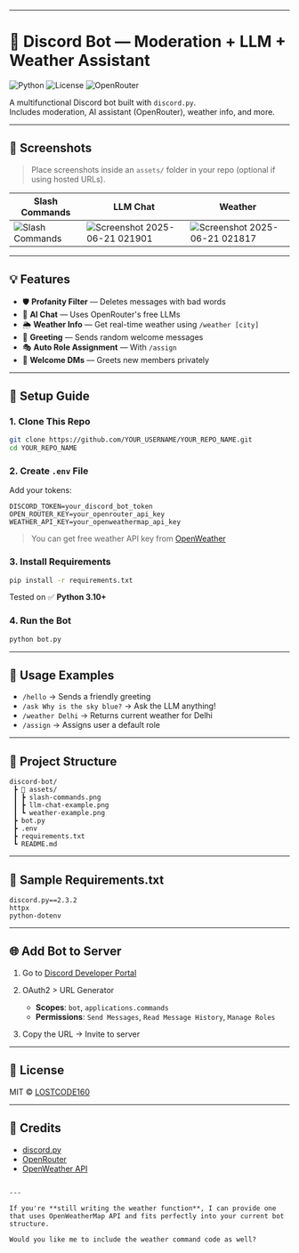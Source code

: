 

---


# 🤖 Discord Bot — Moderation + LLM + Weather Assistant

![Python](https://img.shields.io/badge/python-3.10%2B-blue)
![License](https://img.shields.io/badge/license-MIT-green)
![OpenRouter](https://img.shields.io/badge/LLM-OpenRouter-orange)

A multifunctional Discord bot built with `discord.py`.  
Includes moderation, AI assistant (OpenRouter), weather info, and more.

---

## 📸 Screenshots

> Place screenshots inside an `assets/` folder in your repo (optional if using hosted URLs).

| Slash Commands | LLM Chat | Weather |
|----------------|----------|---------|
| ![Slash Commands](https://github.com/user-attachments/assets/1d3e334d-4eb4-43c7-9c8e-2f80ae531e8f) | ![Screenshot 2025-06-21 021901](https://github.com/user-attachments/assets/01377772-5914-497d-8e21-691ef82174e2) | ![Screenshot 2025-06-21 021817](https://github.com/user-attachments/assets/bd28b78b-74ce-4b83-9f56-af71ea25e4d8) |


---

## 💡 Features

- 🛡️ **Profanity Filter** — Deletes messages with bad words
- 🤖 **AI Chat** — Uses OpenRouter's free LLMs
- 🌦️ **Weather Info** — Get real-time weather using `/weather [city]`
- 👋 **Greeting** — Sends random welcome messages
- 🎭 **Auto Role Assignment** — With `/assign`
- 📩 **Welcome DMs** — Greets new members privately

---

## 🚀 Setup Guide

### 1. Clone This Repo
```bash
git clone https://github.com/YOUR_USERNAME/YOUR_REPO_NAME.git
cd YOUR_REPO_NAME
````

### 2. Create `.env` File

Add your tokens:

```env
DISCORD_TOKEN=your_discord_bot_token
OPEN_ROUTER_KEY=your_openrouter_api_key
WEATHER_API_KEY=your_openweathermap_api_key
```

> You can get free weather API key from [OpenWeather](https://openweathermap.org/api)

### 3. Install Requirements

```bash
pip install -r requirements.txt
```

Tested on ✅ **Python 3.10+**

### 4. Run the Bot

```bash
python bot.py
```

---

## 🧪 Usage Examples

* `/hello` → Sends a friendly greeting
* `/ask Why is the sky blue?` → Ask the LLM anything!
* `/weather Delhi` → Returns current weather for Delhi
* `/assign` → Assigns user a default role

---

## 📁 Project Structure

```
discord-bot/
 ┣ 📂 assets/
 ┃ ┣ slash-commands.png
 ┃ ┣ llm-chat-example.png
 ┃ ┗ weather-example.png
 ┣ bot.py
 ┣ .env
 ┣ requirements.txt
 ┗ README.md
```

---

## 🧾 Sample Requirements.txt

```
discord.py==2.3.2
httpx
python-dotenv
```

---

## 🌐 Add Bot to Server

1. Go to [Discord Developer Portal](https://discord.com/developers/applications)
2. OAuth2 > URL Generator

   * **Scopes**: `bot`, `applications.commands`
   * **Permissions**: `Send Messages`, `Read Message History`, `Manage Roles`
3. Copy the URL → Invite to server

---

## 📜 License

MIT © [LOSTCODE160](https://github.com/LOSTCODE160)

---

## 🙌 Credits

* [discord.py](https://discordpy.readthedocs.io)
* [OpenRouter](https://openrouter.ai)
* [OpenWeather API](https://openweathermap.org)

```

---

If you're **still writing the weather function**, I can provide one that uses OpenWeatherMap API and fits perfectly into your current bot structure.

Would you like me to include the weather command code as well?
```
